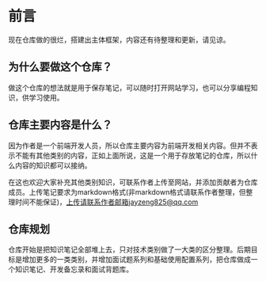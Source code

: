 # 前言

现在仓库做的很烂，搭建出主体框架，内容还有待整理和更新，请见谅。

## 为什么要做这个仓库？
做这个仓库的想法就是用于保存笔记，可以随时打开网站学习，也可以分享编程知识，供学习使用。

## 仓库主要内容是什么？
因为作者是一个前端开发人员，所以仓库主要内容为前端开发相关内容。但并不表示不能有其他类别的内容，正如上面所说，这是一个用于存放笔记的仓库，所以什么内容的知识都可以接纳。

在这也欢迎大家补充其他类别知识，可联系作者上传至网站，并添加贡献者为仓库成员。上传笔记要求为markdown格式(非markdown格式请联系作者整理，但整理时间不能保证)，上传请联系作者邮箱jayzeng825@qq.com

## 仓库规划
仓库开始是把知识笔记全部堆上去，只对技术类别做了一大类的区分整理。后期目标是增加更多的一类类别，并增加面试题系列和基础使用配置系列，把仓库做成一个知识笔记、开发备忘录和面试背题库。